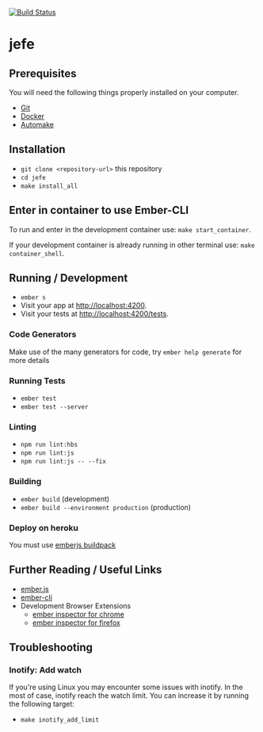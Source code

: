 [![Build Status](https://travis-ci.org/argus-api-team/jefe.svg?branch=master)](https://travis-ci.org/argus-api-team/jefe)

# jefe

## Prerequisites

You will need the following things properly installed on your computer.

* [Git](https://git-scm.com/)
* [Docker](https://docs.docker.com/install/overview/)
* [Automake](https://www.gnu.org/software/automake/)

## Installation

* `git clone <repository-url>` this repository
* `cd jefe`
* `make install_all`

## Enter in container to use Ember-CLI

To run and enter in the development container use: `make start_container`.

If your development container is already running in other terminal use: `make container_shell`.

## Running / Development

* `ember s`
* Visit your app at [http://localhost:4200](http://localhost:4200).
* Visit your tests at [http://localhost:4200/tests](http://localhost:4200/tests).


### Code Generators

Make use of the many generators for code, try `ember help generate` for more details

### Running Tests

* `ember test`
* `ember test --server`

### Linting

* `npm run lint:hbs`
* `npm run lint:js`
* `npm run lint:js -- --fix`

### Building

* `ember build` (development)
* `ember build --environment production` (production)

### Deploy on heroku

You must use [emberjs buildpack](https://www.heroku.com/emberjs)

## Further Reading / Useful Links

* [ember.js](https://emberjs.com/)
* [ember-cli](https://ember-cli.com/)
* Development Browser Extensions
  * [ember inspector for chrome](https://chrome.google.com/webstore/detail/ember-inspector/bmdblncegkenkacieihfhpjfppoconhi)
  * [ember inspector for firefox](https://addons.mozilla.org/en-US/firefox/addon/ember-inspector/)


## Troubleshooting

### Inotify: Add watch

If you're using Linux you may encounter some issues with inotify.
In the most of case, inotify reach the watch limit. You can increase it by running the following target:

* `make inotify_add_limit`

